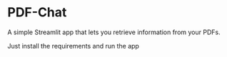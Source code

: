 # PDF-Chat
A simple Streamlit app that lets you retrieve information from your PDFs.

Just install the requirements and run the app
